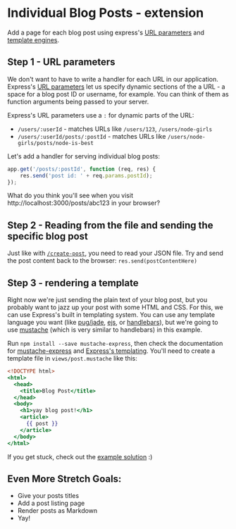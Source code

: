 # Individual Blog Posts - extension

Add a page for each blog post using express's [URL parameters](https://expressjs.com/en/guide/routing.html#route-parameters) and [template engines](https://expressjs.com/en/guide/using-template-engines.html).

## Step 1 - URL parameters

We don't want to have to write a handler for each URL in our application. Express's [URL parameters](https://expressjs.com/en/guide/routing.html#route-parameters) let us specify dynamic sections of the a URL - a space for a blog post ID or username, for example. You can think of them as function arguments being passed to your server.

Express's URL parameters use a `:` for dynamic parts of the URL:

- `/users/:userId` - matches URLs like `/users/123`, `/users/node-girls`
- `/users/:userId/posts/:postId` - matches URLs like `/users/node-girls/posts/node-is-best`

Let's add a handler for serving individual blog posts:

```js
app.get('/posts/:postId', function (req, res) {
    res.send('post id: ' + req.params.postId);
});
```

What do you think you'll see when you visit http://localhost:3000/posts/abc123 in your browser?

## Step 2 - Reading from the file and sending the specific blog post

Just like with
[`/create-post`](https://github.com/node-girls/express-workshop/blob/master/step08.md#reading-from-your-hard-drive),
you need to read your JSON file. Try and send the post content back to the browser:
`res.send(postContentHere)`

## Step 3 - rendering a template

Right now we're just sending the plain text of your blog post, but you probably want to jazz up
your post with some HTML and CSS. For this, we can use Express's built in templating system. You
can use any template language you want (like [pug/jade](https://pugjs.org/),
[ejs](http://www.embeddedjs.com/), or [handlebars](http://handlebarsjs.com/)), but we're going to
use [mustache](https://mustache.github.io/) (which is very similar to handlebars) in this example.

Run `npm install --save mustache-express`, then check the documentation for
[mustache-express](https://www.npmjs.com/package/mustache-express) and
[Express's templating](http://expressjs.com/en/guide/using-template-engines.html). You'll need to
create a template file in `views/post.mustache` like this:

```mustache
<!DOCTYPE html>
<html>
  <head>
    <title>Blog Post</title>
  </head>
  <body>
    <h1>yay blog post!</h1>
    <article>
      {{ post }}
    </article>
  </body>
</html>
```

If you get stuck, check out the [example solution](https://github.com/node-girls/express-workshop-complete/tree/templating) :)

## Even More Stretch Goals:
- Give your posts titles
- Add a post listing page
- Render posts as Markdown
- Yay!
